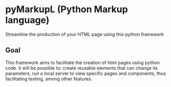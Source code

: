 # pyMarkupL (Python Markup language)
Streamline the production of your HTML page using this python framework

## Goal

This framework aims to facilitate the creation of html pages using python code. it will be possible to: create reusable elements that can change its parameters, run a local server to view specific pages and components, thus facilitating testing, among other features.
